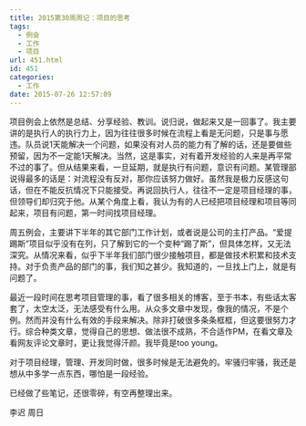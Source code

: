 ```yaml
---
title: 2015第30周周记：项目的思考
tags:
  - 例会
  - 工作
  - 项目
url: 451.html
id: 451
categories:
  - 工作
date: 2015-07-26 12:57:09
---
```


项目例会上依然是总结、分享经验、教训。说归说，做起来又是一回事了。我主要讲的是执行人的执行力上，因为往往很多时候在流程上看是无问题，只是事与愿违。队员说1天能解决一个问题，如果没有对人员的能力有了解的话，还是要做些预留，因为不一定能1天解决。当然，这是事实，对有着开发经验的人来是再平常不过的事了。但从结果来看，一旦延期，就是执行有问题，意识有问题。某管理部说得最多的话是：对流程没有反对，那你应该努力做好。虽然我是极力反感这句话，但在不能反抗情况下只能接受。再说回执行人，往往不一定是项目经理的事，但领导们却归究于他。从某个角度上看，我认为有的人已经把项目经理和项目等同起来，项目有问题，第一时间找项目经理。 
<!-- more --> 
周五例会，主要讲下半年的其它部门工作计划，或者说是公司的主打产品。“爱提踢斯”项目似乎没有在列，只了解到它的一个变种“踢了斯”，但具体怎样，又无法深究。从情况来看，似乎下半年我们部门很少接触项目，都是做技术积累和技术支持。对于负责产品的部门的事，我们知之甚少。我知道的，一旦找上门上，就是有问题了。 

最近一段时间在思考项目管理的事，看了很多相关的博客，至于书本，有些话太客套了，太空太泛，无法感受有什么用。从众多文章中发现，像我的情况，不是个例。然而并没有什么有效的手段来解决。除非打破很多条条框框，但这要很努力才行。综合种类文章，觉得自己的思想、做法很不成熟，不合适作PM，在看文章及看网友评论文章时，更让我觉得汗颜。我毕竟是too young。 

对于项目经理，管理、开发同时做，很多时候是无法避免的。牢骚归牢骚，我还是想从中多学一点东西，哪怕是一段经验。 

已经做了些笔记，还很零碎，有空再整理出来。

李迟 周日